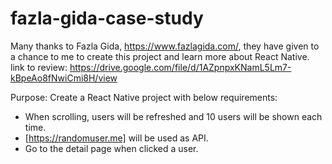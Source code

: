 # fazla-gida-case-study
Many thanks to Fazla Gida, https://www.fazlagida.com/, they have given to a chance to me to create this project and learn more about React Native.
link to review: https://drive.google.com/file/d/1AZpnpxKNamL5Lm7-kBpeAo8fNwiCmi8H/view

Purpose: Create a React Native project with below requirements:
- When scrolling, users will be refreshed and 10 users will be shown each time.
- [https://randomuser.me] will be used as API.
- Go to the detail page when clicked a user.


